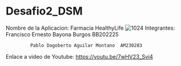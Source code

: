 # Desafio2_DSM
Nombre de la Aplicacion: Farmacia HealthyLife
![1024](https://github.com/user-attachments/assets/f835b696-0b2e-49e8-819d-ee3984cb3b27)
Integrantes: Francisco Ernesto Bayona Burgos  BB202225


             Pablo Dagoberto Aguilar Montano  AM230283
             
Enlace a video de Youtube: https://youtu.be/7wHV23_Svi4
